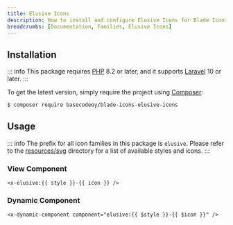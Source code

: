 ```yaml
---
title: Elusive Icons
description: How to install and configure Elusive Icons for Blade Icons.
breadcrumbs: [Documentation, Families, Elusive Icons]
---
```


## Installation

::: info
This package requires [PHP](https://www.php.net/) 8.2 or later, and it supports [Laravel](https://laravel.com/) 10 or later.
:::

To get the latest version, simply require the project using [Composer](https://getcomposer.org/):

```bash
$ composer require basecodeoy/blade-icons-elusive-icons
```

## Usage

::: info
The prefix for all icon families in this package is `elusive`. Please refer to the [resources/svg](https://github.com/basecodeoy/blade-icons-elusive-icons/tree/main/resources/svg) directory for a list of available styles and icons.
:::

### View Component

```blade
<x-elusive:{{ style }}-{{ icon }} />
```

### Dynamic Component

```blade
<x-dynamic-component component="elusive:{{ $style }}-{{ $icon }}" />
```
